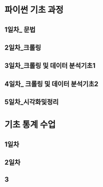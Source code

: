# 파이썬 기초 과정

## 1일차_ 문법

## 2일차_크롤링

## 3일차_크롤링 및 데이터 분석기초1

## 4일차_ 크롤링 및 데이터 분석기초2

## 5일차_시각화및정리

# 기초 통계 수업

## 1일차

## 2일차

## 3
